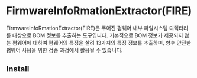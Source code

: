 # FirmwareInfoRmationExtractor(FIRE)
FirmwareInfoRmationExtractor(FIRE)은 주어진 펌웨어 내부 파일시스템 디렉터리를 대상으로 BOM 정보를 추출하는 도구입니다. 기본적으로 BOM 정보가 제공되지 않는 펌웨어에 대하여 펌웨어의 특징을 살려 13가지의 특징 정보를 추출하며, 향후 안전한 펌웨어 사용을 위한 검증 과정에서 활용될 수 있습니다.

## Install

